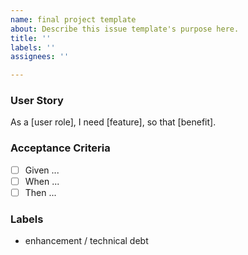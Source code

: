 ```yaml
---
name: final project template
about: Describe this issue template's purpose here.
title: ''
labels: ''
assignees: ''

---
```


### User Story
As a [user role], I need [feature], so that [benefit].

### Acceptance Criteria
- [ ] Given ...
- [ ] When ...
- [ ] Then ...

### Labels
- enhancement / technical debt
